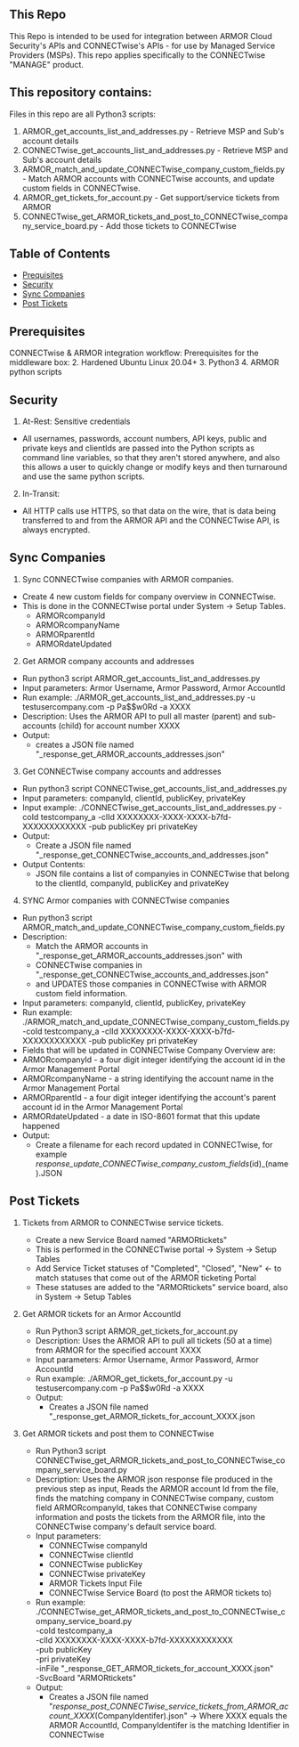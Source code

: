 
## This Repo

This Repo is intended to be used for integration between ARMOR Cloud Security's APIs and
CONNECTwise's APIs - for use by Managed Service Providers (MSPs). This repo applies
specifically to the CONNECTwise "MANAGE" product.

## This repository contains:

Files in this repo are all Python3 scripts:
1. ARMOR_get_accounts_list_and_addresses.py - Retrieve MSP and Sub's account details
2. CONNECTwise_get_accounts_list_and_addresses.py - Retrieve MSP and Sub's account details
3. ARMOR_match_and_update_CONNECTwise_company_custom_fields.py - Match ARMOR accounts with CONNECTwise accounts, and update custom fields in CONNECTwise.
4. ARMOR_get_tickets_for_account.py - Get support/service tickets from ARMOR
5. CONNECTwise_get_ARMOR_tickets_and_post_to_CONNECTwise_company_service_board.py - Add those tickets to CONNECTwise


## Table of Contents

- [Prequisites](#prerequisites)
- [Security](#security)
- [Sync Companies](#sync-companies)
- [Post Tickets](#post-tickets)

## Prerequisites

CONNECTwise & ARMOR integration workflow:
Prerequisites for the middleware box:
2. Hardened Ubuntu Linux 20.04+
3. Python3
4. ARMOR python scripts

## Security

1. At-Rest: Sensitive credentials
  - All usernames, passwords, account numbers, API keys, public and private keys and clientIds 
  are passed into the Python scripts as command line variables, so that they aren't stored
  anywhere, and also this allows a user to quickly change or modify keys and then turnaround
  and use the same python scripts.
2. In-Transit: 
  - All HTTP calls use HTTPS, so that data on the wire, that is data being transferred to and
  from the ARMOR API and the CONNECTwise API, is always encrypted.

## Sync Companies

1. Sync CONNECTwise companies with ARMOR companies.
  - Create 4 new custom fields for company overview in CONNECTwise.
  - This is done in the CONNECTwise portal under System -> Setup Tables.
    - ARMORcompanyId
    - ARMORcompanyName
    - ARMORparentId
    - ARMORdateUpdated

2. Get ARMOR company accounts and addresses
  - Run python3 script ARMOR_get_accounts_list_and_addresses.py 
  - Input parameters: Armor Username, Armor Password, Armor AccountId 
  - Run example: ./ARMOR_get_accounts_list_and_addresses.py -u testusercompany.com -p Pa$$w0Rd -a XXXX
  - Description: Uses the ARMOR API to pull all master (parent) and sub-accounts (child) for account number XXXX
  - Output: 
    - creates a JSON file named "_response_get_ARMOR_accounts_addresses.json"

3. Get CONNECTwise company accounts and addresses
  - Run python3 script CONNECTwise_get_accounts_list_and_addresses.py 
  - Input parameters: companyId, clientId, publicKey, privateKey
  - Input example: ./CONNECTwise_get_accounts_list_and_addresses.py -coId testcompany_a -clId XXXXXXXX-XXXX-XXXX-b7fd-XXXXXXXXXXXX -pub publicKey pri privateKey
  - Output:
    - Create a JSON file named "_response_get_CONNECTwise_accounts_and_addresses.json"
  - Output Contents:
    - JSON file contains a list of companyies in CONNECTwise that belong to the clientId, companyId, publicKey and privateKey

4. SYNC Armor companies with CONNECTwise companies
  - Run python3 script ARMOR_match_and_update_CONNECTwise_company_custom_fields.py
  - Description: 
    - Match the ARMOR accounts in "_response_get_ARMOR_accounts_addresses.json" with 
    - CONNECTwise companies in "_response_get_CONNECTwise_accounts_and_addresses.json"
    - and UPDATES those companies in CONNECTwise with ARMOR custom field information.
  - Input parameters: companyId, clientId, publicKey, privateKey
  - Run example: ./ARMOR_match_and_update_CONNECTwise_company_custom_fields.py -coId testcompany_a -clId XXXXXXXX-XXXX-XXXX-b7fd-XXXXXXXXXXXX -pub publicKey pri privateKey
  - Fields that will be updated in CONNECTwise Company Overview are:
   - ARMORcompanyId - a four digit integer identifying the account id in the Armor Management Portal
   - ARMORcompanyName - a string identifying the account name in the Armor Management Portal
   - ARMORparentId - a four digit integer identifying the account's parent account id in the Armor Management Portal
   - ARMORdateUpdated - a date in ISO-8601 format that this update happened
  - Output:
    - Create a filename for each record updated in CONNECTwise, for example _response_update_CONNECTwise_company_custom_fields_(id)_(name).JSON

## Post Tickets          

1. Tickets from ARMOR to CONNECTwise service tickets.
    - Create a new Service Board named "ARMORtickets" 
    - This is performed in the CONNECTwise portal -> System -> Setup Tables
    - Add Service Ticket statuses of "Completed", "Closed", "New" <- to match statuses that come out of the ARMOR ticketing Portal
    - These statuses are added to the "ARMORtickets" service board, also in System -> Setup Tables

2. Get ARMOR tickets for an Armor AccountId
    - Run Python3 script ARMOR_get_tickets_for_account.py
    - Description: Uses the ARMOR API to pull all tickets (50 at a time) from ARMOR for the specified account XXXX
    - Input parameters: Armor Username, Armor Password, Armor AccountId 
    - Run example: ./ARMOR_get_tickets_for_account.py -u testusercompany.com -p Pa$$w0Rd -a XXXX
    - Output:
      - Creates a JSON file named "_response_get_ARMOR_tickets_for_account_XXXX.json 

3. Get ARMOR tickets and post them to CONNECTwise
    - Run Python3 script CONNECTwise_get_ARMOR_tickets_and_post_to_CONNECTwise_company_service_board.py
    - Description: 
      Uses the ARMOR json response file produced in the previous step as input, Reads the ARMOR account Id from the file,
      finds the matching company in CONNECTwise company, custom field ARMORcompanyId, takes that CONNECTwise company information
      and posts the tickets from the ARMOR file, into the CONNECTwise company's default service board.
    - Input parameters: 
      - CONNECTwise companyId
      - CONNECTwise clientId 
      - CONNECTwise publicKey
      - CONNECTwise privateKey
      - ARMOR Tickets Input File
      - CONNECTwise Service Board (to post the ARMOR tickets to)
    - Run example: ./CONNECTwise_get_ARMOR_tickets_and_post_to_CONNECTwise_company_service_board.py \
      -coId testcompany_a \
      -clId XXXXXXXX-XXXX-XXXX-b7fd-XXXXXXXXXXXX \
     -pub publicKey \
      -pri privateKey \
      -inFile "_response_GET_ARMOR_tickets_for_account_XXXX.json" \
      -SvcBoard "ARMORtickets"
    - Output:
      - Creates a JSON file named "_response_post_CONNECTwise_service_tickets_from_ARMOR_account_XXXX_(CompanyIdentifer).json"
      -> Where XXXX equals the ARMOR AccountId, CompanyIdentifer is the matching Identifier in CONNECTwise

